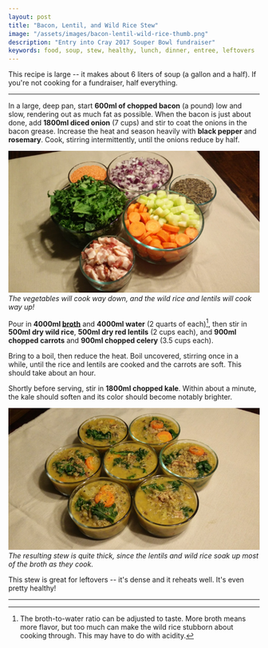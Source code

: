 ```yaml
---
layout: post
title: "Bacon, Lentil, and Wild Rice Stew"
image: "/assets/images/bacon-lentil-wild-rice-thumb.png"
description: "Entry into Cray 2017 Souper Bowl fundraiser"
keywords: food, soup, stew, healthy, lunch, dinner, entree, leftovers
---
```


This recipe is large -- it makes about 6 liters of soup (a gallon and a half). If you're not cooking for a fundraiser, half everything.

---

In a large, deep pan, start **600ml of chopped bacon** (a pound) low and slow, rendering out as much fat as possible. When the bacon is just about done, add **1800ml diced onion** (7 cups) and stir to coat the onions in the bacon grease. Increase the heat and season heavily with **black pepper** and **rosemary**. Cook, stirring intermittently, until the onions reduce by half.

![Ingredients](/assets/images/bacon-lentil-wild-rice-ingredients-16x9.png)
*The vegetables will cook way down, and the wild rice and lentils will cook way up!*

Pour in **4000ml [broth](/broth/)** and **4000ml water** (2 quarts of each)[^1], then stir in **500ml dry wild rice**, **500ml dry red lentils** (2 cups each), and **900ml chopped carrots** and **900ml chopped celery** (3.5 cups each).

Bring to a boil, then reduce the heat. Boil uncovered, stirring once in a while, until the rice and lentils are cooked and the carrots are soft. This should take about an hour.

[^1]: The broth-to-water ratio can be adjusted to taste. More broth means more flavor, but too much can make the wild rice stubborn about cooking through. This may have to do with acidity.

Shortly before serving, stir in **1800ml chopped kale**. Within about a minute, the kale should soften and its color should become notably brighter.

![Completed Soup](/assets/images/bacon-lentil-wild-rice-16x9.png)
*The resulting stew is quite thick, since the lentils and wild rice soak up most of the broth as they cook.*

This stew is great for leftovers -- it's dense and it reheats well. It's even pretty healthy!

<!-- hr before footnotes -->

---
